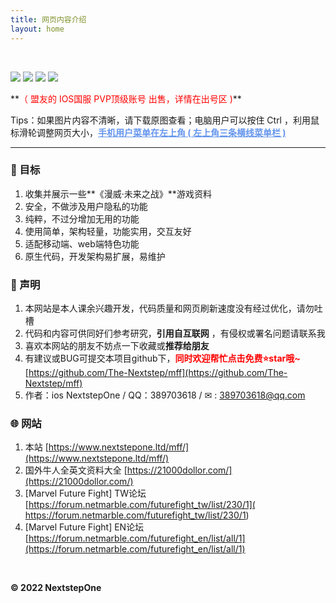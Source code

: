 ```yaml
---
title: 网页内容介绍
layout: home
---
```


<br >

<img src="https://www.nextstepone.ltd/mff/images/introduce2.png" alt="" referrerpolicy="no-referrer">

<p align="left">
    <a href="https://github.com/The-Nextstep/mff"><img src="https://img.shields.io/github/languages/code-size/The-Nextstep/mff?color=blueviolet"></a>
    <a href="https://github.com/The-Nextstep/mff"><img src="https://img.shields.io/badge/author-NextstepOne-green.svg"></a>
    <a href="https://github.com/The-Nextstep/mff"><img src="https://img.shields.io/badge/featured%20on-JekyllThemes-red.svg"></a>
    <a href="https://github.com/The-Nextstep/mff"><img src="https://img.shields.io/badge/license-Apach-blue.svg"></a>
</p>
**<font color='red'>（ 盟友的 IOS国服 PVP顶级账号 出售，详情在出号区 )</font>**

Tips：如果图片内容不清晰，请下载原图查看；电脑用户可以按住 Ctrl ，利用鼠标滑轮调整网页大小，**<font color='cornflowerblue'><u>手机用户菜单在左上角 ( 左上角三条横线菜单栏 )</u></font>**  

------


### 🎯 目标

1. 收集并展示一些**《漫威·未来之战》**游戏资料
2. 安全，不做涉及用户隐私的功能
3. 纯粹，不过分增加无用的功能
4. 使用简单，架构轻量，功能实用，交互友好
5. 适配移动端、web端特色功能
6. 原生代码，开发架构易扩展，易维护

### 🚀 声明

1. 本网站是本人课余兴趣开发，代码质量和网页刷新速度没有经过优化，请勿吐槽
2. 代码和内容可供同好们参考研究，**引用自互联网** ，有侵权或署名问题请联系我
3. 喜欢本网站的朋友不妨点一下收藏或**推荐给朋友**
4. 有建议或BUG可提交本项目github下，**<font color='red'>同时欢迎帮忙点击免费⭐star哦~</font>**  [https://github.com/The-Nextstep/mff](https://github.com/The-Nextstep/mff)
5. 作者：ios NextstepOne   /   QQ：389703618   /   ✉ : [389703618@qq.com](mailto:389703618@qq.com)

### 🌐 网站

1. 本站  [https://www.nextstepone.ltd/mff/](https://www.nextstepone.ltd/mff/)
2. 国外牛人全英文资料大全 [https://21000dollor.com/](https://21000dollor.com/)
3. [Marvel Future Fight] TW论坛  [https://forum.netmarble.com/futurefight_tw/list/230/1]( https://forum.netmarble.com/futurefight_tw/list/230/1)
4. [Marvel Future Fight] EN论坛  [https://forum.netmarble.com/futurefight_en/list/all/1](https://forum.netmarble.com/futurefight_en/list/all/1)

<br >

**© 2022 NextstepOne**



